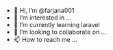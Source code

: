- 👋 Hi, I’m @farjana001
- 👀 I’m interested in ...
- 🌱 I’m currently learning laravel
- 💞️ I’m looking to collaborate on ...
- 📫 How to reach me ...

<!---
farjana001/farjana001 is a ✨ special ✨ repository because its `README.md` (this file) appears on your GitHub profile.
You can click the Preview link to take a look at your changes.
--->
